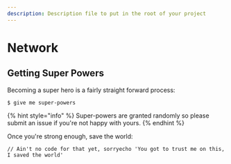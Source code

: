 ```yaml
---
description: Description file to put in the root of your project
---
```


# Network

## Getting Super Powers

Becoming a super hero is a fairly straight forward process:

```
$ give me super-powers
```

{% hint style="info" %}
 Super-powers are granted randomly so please submit an issue if you're not happy with yours.
{% endhint %}

Once you're strong enough, save the world:

```
// Ain't no code for that yet, sorryecho 'You got to trust me on this, I saved the world'
```



